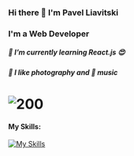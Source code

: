 ### Hi there 👋 I'm Pavel Liavitski
### I'm a Web Developer
##### 🌱 I’m currently learning React.js 😍
##### 📸 I like photography and 🎹 music

# ![200](https://www.codewars.com/users/liavitski/badges/small)
#### My Skills:
[![My Skills](https://skills.thijs.gg/icons?i=html,css,styledcomponents,js,react,figma,vscode,ableton&theme=dark)](#)
